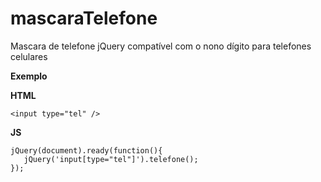 # mascaraTelefone
Mascara de telefone jQuery compatível com o nono dígito para telefones celulares

**Exemplo**

**HTML**

    <input type="tel" />

**JS**

    jQuery(document).ready(function(){
       jQuery('input[type="tel"]').telefone();
    });

